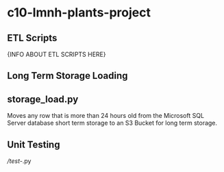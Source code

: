 # c10-lmnh-plants-project

## ETL Scripts

{INFO ABOUT ETL SCRIPTS HERE}


## Long Term Storage Loading

## storage_load.py

Moves any row that is more than 24 hours old from the Microsoft SQL Server database short term storage to an S3 Bucket for long term storage.


## Unit Testing

*/test-*.py
